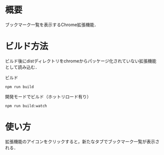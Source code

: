 # 概要

ブックマーク一覧を表示するChrome拡張機能．

# ビルド方法

ビルド後にdistディレクトリをchromeからパッケージ化されていない拡張機能として読み込む．

ビルド
```
npm run build
```

開発モードでビルド（ホットリロード有り）
```
npm run build:watch
```

# 使い方

拡張機能のアイコンをクリックすると，新たなタブでブックマーク一覧が表示される．